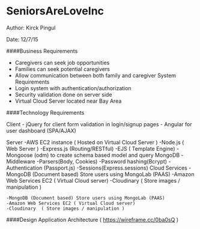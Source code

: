 # SeniorsAreLoveInc
Author: Kirck Pingul

Date: 12/7/15

####Business Requirements

- Caregivers can seek job opportunities 
- Families can seek potential caregivers
- Allow communication between both family and caregiver
System Requirements
- Login system with authentication/authorization
- Security validation done on server side
- Virtual Cloud Server located near Bay Area

####Technology Requirements

Client
	- jQuery for client form validation in login/signup pages
	- Angular for user dashboard (SPA/AJAX)
	
Server
	-AWS EC2 instance ( Hosted on Virtual Cloud Server )
	-Node.js (  Web Server )
	-Express.js (Routing/RESTful)
	-EJS ( Template Engine)
	-Mongoose (odm) to create schema based model and query MongoDB
	-Middleware 
		-Parsers(Body, Cookies)
		-Password hashing(Bcrypt)
		-Authentication (Passport.js)
		-Sessions(Express.sessions)
Cloud Services
	-MongoDB (Document based) Store users using MongoLab (PAAS)
	-Amazon Web Services EC2 ( Virtual Cloud server)
	-Cloudinary  ( Store images / manipulation )

	-MongoDB (Document based) Store users using MongoLab (PAAS)
	-Amazon Web Services EC2 ( Virtual Cloud server)
	-Cloudinary  ( Store images / manipulation )

####Design 
Application Architecture ( https://wireframe.cc/0ba0sQ )
